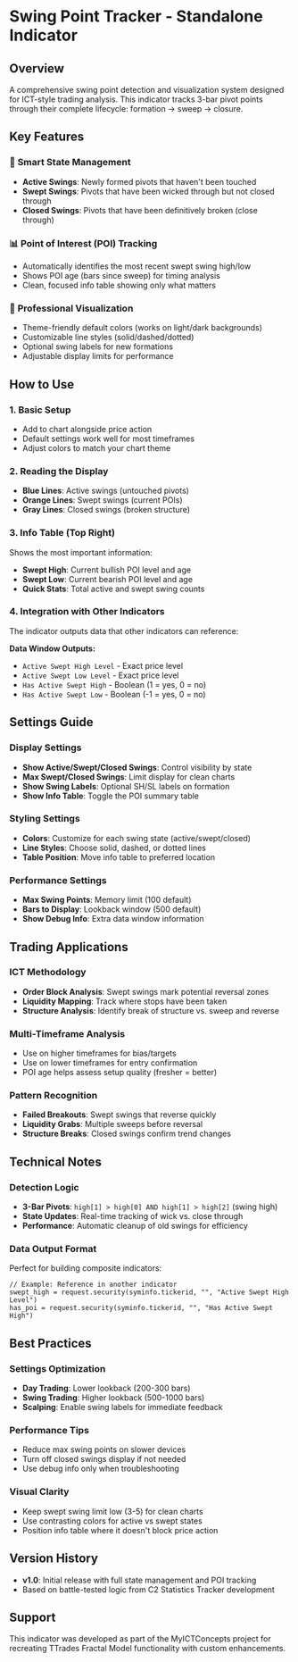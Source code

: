 # Swing Point Tracker - Standalone Indicator

## Overview
A comprehensive swing point detection and visualization system designed for ICT-style trading analysis. This indicator tracks 3-bar pivot points through their complete lifecycle: formation → sweep → closure.

## Key Features

### 🎯 **Smart State Management**
- **Active Swings**: Newly formed pivots that haven't been touched
- **Swept Swings**: Pivots that have been wicked through but not closed through  
- **Closed Swings**: Pivots that have been definitively broken (close through)

### 📊 **Point of Interest (POI) Tracking**
- Automatically identifies the most recent swept swing high/low
- Shows POI age (bars since sweep) for timing analysis
- Clean, focused info table showing only what matters

### 🎨 **Professional Visualization**
- Theme-friendly default colors (works on light/dark backgrounds)
- Customizable line styles (solid/dashed/dotted)
- Optional swing labels for new formations
- Adjustable display limits for performance

## How to Use

### 1. **Basic Setup**
- Add to chart alongside price action
- Default settings work well for most timeframes
- Adjust colors to match your chart theme

### 2. **Reading the Display**
- **Blue Lines**: Active swings (untouched pivots)
- **Orange Lines**: Swept swings (current POIs) 
- **Gray Lines**: Closed swings (broken structure)

### 3. **Info Table (Top Right)**
Shows the most important information:
- **Swept High**: Current bullish POI level and age
- **Swept Low**: Current bearish POI level and age  
- **Quick Stats**: Total active and swept swing counts

### 4. **Integration with Other Indicators**
The indicator outputs data that other indicators can reference:

**Data Window Outputs:**
- `Active Swept High Level` - Exact price level
- `Active Swept Low Level` - Exact price level
- `Has Active Swept High` - Boolean (1 = yes, 0 = no)
- `Has Active Swept Low` - Boolean (-1 = yes, 0 = no)

## Settings Guide

### **Display Settings**
- **Show Active/Swept/Closed Swings**: Control visibility by state
- **Max Swept/Closed Swings**: Limit display for clean charts
- **Show Swing Labels**: Optional SH/SL labels on formation
- **Show Info Table**: Toggle the POI summary table

### **Styling Settings**  
- **Colors**: Customize for each swing state (active/swept/closed)
- **Line Styles**: Choose solid, dashed, or dotted lines
- **Table Position**: Move info table to preferred location

### **Performance Settings**
- **Max Swing Points**: Memory limit (100 default)
- **Bars to Display**: Lookback window (500 default)
- **Show Debug Info**: Extra data window information

## Trading Applications

### **ICT Methodology**
- **Order Block Analysis**: Swept swings mark potential reversal zones
- **Liquidity Mapping**: Track where stops have been taken
- **Structure Analysis**: Identify break of structure vs. sweep and reverse

### **Multi-Timeframe Analysis**
- Use on higher timeframes for bias/targets
- Use on lower timeframes for entry confirmation  
- POI age helps assess setup quality (fresher = better)

### **Pattern Recognition**
- **Failed Breakouts**: Swept swings that reverse quickly
- **Liquidity Grabs**: Multiple sweeps before reversal
- **Structure Breaks**: Closed swings confirm trend changes

## Technical Notes

### **Detection Logic**
- **3-Bar Pivots**: `high[1] > high[0] AND high[1] > high[2]` (swing high)
- **State Updates**: Real-time tracking of wick vs. close through  
- **Performance**: Automatic cleanup of old swings for efficiency

### **Data Output Format**
Perfect for building composite indicators:
```pinescript
// Example: Reference in another indicator
swept_high = request.security(syminfo.tickerid, "", "Active Swept High Level")
has_poi = request.security(syminfo.tickerid, "", "Has Active Swept High")
```

## Best Practices

### **Settings Optimization**
- **Day Trading**: Lower lookback (200-300 bars)
- **Swing Trading**: Higher lookback (500-1000 bars)
- **Scalping**: Enable swing labels for immediate feedback

### **Performance Tips**
- Reduce max swing points on slower devices
- Turn off closed swings display if not needed
- Use debug info only when troubleshooting

### **Visual Clarity**
- Keep swept swing limit low (3-5) for clean charts
- Use contrasting colors for active vs swept states
- Position info table where it doesn't block price action

## Version History
- **v1.0**: Initial release with full state management and POI tracking
- Based on battle-tested logic from C2 Statistics Tracker development

## Support
This indicator was developed as part of the MyICTConcepts project for recreating TTrades Fractal Model functionality with custom enhancements.
